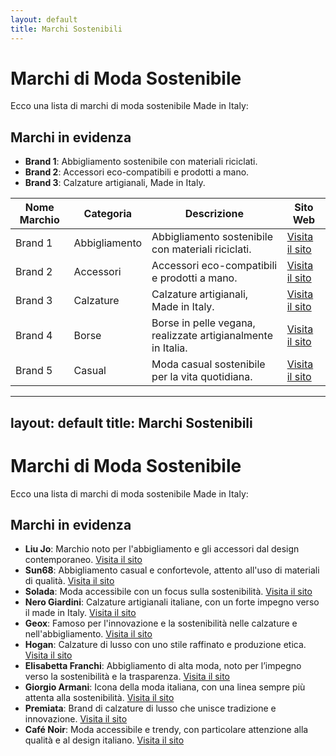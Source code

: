 ```yaml
---
layout: default
title: Marchi Sostenibili
---
```


# Marchi di Moda Sostenibile

Ecco una lista di marchi di moda sostenibile Made in Italy:

## Marchi in evidenza
- **Brand 1**: Abbigliamento sostenibile con materiali riciclati.
- **Brand 2**: Accessori eco-compatibili e prodotti a mano.
- **Brand 3**: Calzature artigianali, Made in Italy.

| **Nome Marchio**   | **Categoria**            | **Descrizione**                                              | **Sito Web**        |
|--------------------|--------------------------|--------------------------------------------------------------|---------------------|
| Brand 1            | Abbigliamento             | Abbigliamento sostenibile con materiali riciclati.            | [Visita il sito](#) |
| Brand 2            | Accessori                | Accessori eco-compatibili e prodotti a mano.                  | [Visita il sito](#) |
| Brand 3            | Calzature                | Calzature artigianali, Made in Italy.                         | [Visita il sito](#) |
| Brand 4            | Borse                    | Borse in pelle vegana, realizzate artigianalmente in Italia.  | [Visita il sito](#) |
| Brand 5            | Casual                   | Moda casual sostenibile per la vita quotidiana.               | [Visita il sito](#) |


---
layout: default
title: Marchi Sostenibili
---

# Marchi di Moda Sostenibile

Ecco una lista di marchi di moda sostenibile Made in Italy:

## Marchi in evidenza
- **Liu Jo**: Marchio noto per l'abbigliamento e gli accessori dal design contemporaneo. [Visita il sito](https://www.liujo.com)
- **Sun68**: Abbigliamento casual e confortevole, attento all'uso di materiali di qualità. [Visita il sito](https://www.sun68.com)
- **Solada**: Moda accessibile con un focus sulla sostenibilità. [Visita il sito](#)
- **Nero Giardini**: Calzature artigianali italiane, con un forte impegno verso il made in Italy. [Visita il sito](https://www.nerogiardini.it)
- **Geox**: Famoso per l'innovazione e la sostenibilità nelle calzature e nell'abbigliamento. [Visita il sito](https://www.geox.com)
- **Hogan**: Calzature di lusso con uno stile raffinato e produzione etica. [Visita il sito](https://www.hogan.com)
- **Elisabetta Franchi**: Abbigliamento di alta moda, noto per l’impegno verso la sostenibilità e la trasparenza. [Visita il sito](https://www.elisabettafranchi.com)
- **Giorgio Armani**: Icona della moda italiana, con una linea sempre più attenta alla sostenibilità. [Visita il sito](https://www.armani.com)
- **Premiata**: Brand di calzature di lusso che unisce tradizione e innovazione. [Visita il sito](https://www.premiata.it)
-  **Café Noir**: Moda accessibile e trendy, con particolare attenzione alla qualità e al design italiano. [Visita il sito](https://www.cafenoir.it)
